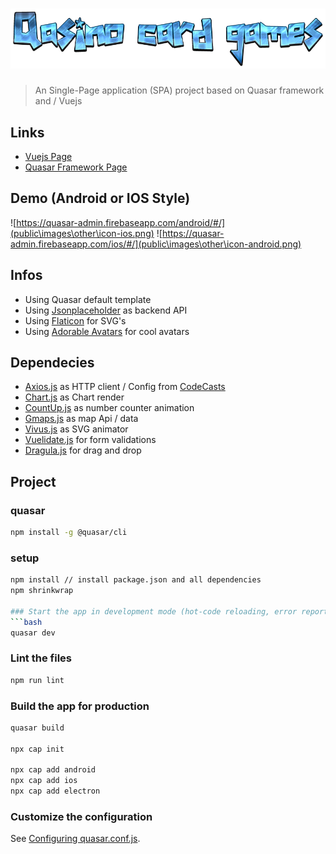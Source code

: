 # ![Qasino Admin](public\images\other\CoolTextQasinocardgames.png)

> An Single-Page application (SPA) project based on Quasar framework and / Vuejs

## Links

* [Vuejs Page](https://vuejs.org/)
* [Quasar Framework Page](http://quasar-framework.org/)

## Demo (Android or IOS Style)

![https://quasar-admin.firebaseapp.com/android/#/](public\images\other\icon-ios.png)
![https://quasar-admin.firebaseapp.com/ios/#/](public\images\other\icon-android.png)

## Infos

* Using Quasar default template
* Using [Jsonplaceholder](https://jsonplaceholder.typicode.com/) as backend API
* Using [Flaticon](http://www.flaticon.com) for SVG's
* Using [Adorable Avatars](http://avatars.adorable.io/) for cool avatars

## Dependecies

* [Axios.js](https://github.com/mzabriskie/axios) as HTTP client / Config from [CodeCasts](https://github.com/codecasts/spa-starter-kit/blob/develop/client/src/plugins/http/index.js)
* [Chart.js](http://www.chartjs.org) as Chart render
* [CountUp.js](https://inorganik.github.io/countUp.js/) as number counter animation
* [Gmaps.js](https://hpneo.github.io/gmaps/) as map Api / data
* [Vivus.js](https://maxwellito.github.io/vivus/) as SVG animator
* [Vuelidate.js](https://monterail.github.io/vuelidate/) for form validations
* [Dragula.js](https://github.com/bevacqua/dragula) for drag and drop

## Project

### quasar

```bash
npm install -g @quasar/cli
```

### setup

```bash
npm install // install package.json and all dependencies
npm shrinkwrap

### Start the app in development mode (hot-code reloading, error reporting, etc.)
```bash
quasar dev
```

### Lint the files

```bash
npm run lint
```

### Build the app for production

```bash
quasar build

npx cap init

npx cap add android
npx cap add ios
npx cap add electron
```

### Customize the configuration

See [Configuring quasar.conf.js](https://quasar.dev/quasar-cli/quasar-conf-js).
